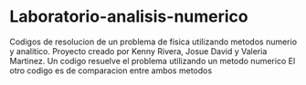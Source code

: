 # Laboratorio-analisis-numerico
Codigos de resolucion de un problema de fisica utilizando metodos numerio y analitico.
Proyecto creado por Kenny Rivera, Josue David y Valeria Martinez.
Un codigo resuelve el problema utilizando un metodo numerico
El otro codigo es de comparacion entre ambos metodos
